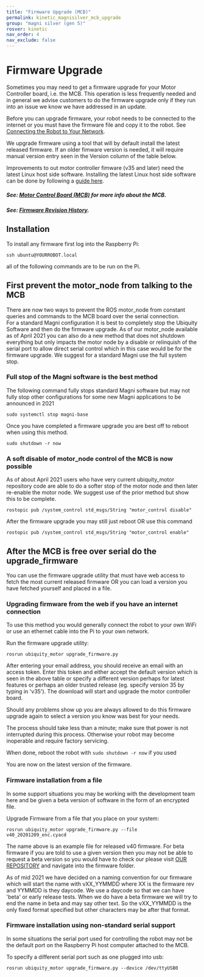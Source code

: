 ```yaml
---
title: "Firmware Upgrade (MCB)"
permalink: kinetic_magnisilver_mcb_upgrade
group: "magni silver (gen 5)"
rosver: kinetic
nav_order: 4
nav_exclude: false
--- 
```


# Firmware Upgrade

Sometimes you may need to get a firmware upgrade for your Motor Controller board, i.e. the MCB.
This operation is less frequently needed and in general we advise customers to do the firmware upgrade only if they run into an issue we know we have addressed in an update.

Before you can upgrade firmware, your robot needs to be connected to the
internet or you must have the firmware file and copy it to the robot.  See [Connecting the Robot to Your Network](kinetic_quick_start_connecting).

We upgrade firmware using a tool that will by default install the latest released firmware. If an older fimware version is needed, it will require manual version entry seen in the Version column of the table below.

Improvements to out motor controller fimware (v35 and later) need the latest Linux host side software. Installing the latest Linux host side software can be done by following a [guide here](kinetic_quick_start_microsd).

##### See: [Motor Control Board (MCB)](kinetic_magnisilver_mcb) for more info about the MCB.

##### See: [Firmware Revision History](https://learn.ubiquityrobotics.com/noetic_magnisilver_mcb_revisions#firmware-revisions).

## Installation
To install any firmware first log into the Raspberry Pi:

    ssh ubuntu@YOURROBOT.local

all of the following commands are to be run on the Pi.  

## First prevent the motor_node from talking to the MCB

There are now two ways to prevent the ROS motor_node from constant queries and commands to the MCB board over the serial connection.  
For a standard Magni configuration it is best to completely stop the Ubiquity Software and then do the firmware upgrade.
As of our motor_node available as of April 2021 you can also do a new method that does not shutdown everything but only impacts the motor node by a disable or relinquish of the serial port to allow direct serial control which in this case would be for the firmware upgrade.   We suggest for a standard Magni use the full system stop.

### Full stop of the Magni software is the best method

The following command fully stops standard Magni software but may not fully stop other configurations for some new Magni applications to be announced in 2021

    sudo systemctl stop magni-base

Once you have completed a firmware upgrade you are best off to reboot when using this method.   

    sudo shutdown -r now

### A soft disable of motor_node control of the MCB is now possible
As of about April 2021 users who have very current ubiquity_motor repository code are able to do a softer stop of the motor node and then later re-enable the motor node.   We suggest use of the prior method but show this to be complete.

    rostopic pub /system_control std_msgs/String "motor_control disable"

After the firmware upgrade you may still just reboot OR use this command

    rostopic pub /system_control std_msgs/String "motor_control enable"

## After the MCB is free over serial do the upgrade_firmware

You can use the firmware upgrade utility that must have web access to fetch the most current released firmware OR you can load a version you have fetched yourself and placed in a file.

### Upgrading firmware from the web if you have an internet connection
To use this method you would generally connect the robot to your own WiFi or use an ethernet cable into the Pi to your own network.  

Run the firmware upgrade utility:

    rosrun ubiquity_motor upgrade_firmware.py

After entering your email address, you should receive an email with an access token.
Enter this token and either accept the default version which is seen in the above table or specify a different version perhaps for latest features or perhaps an older trusted release (eg. specify version 35 by typing in 'v35'). The download will start and upgrade the motor controller board.

Should any problems show up you are always allowed to do this firmware upgrade again to select a version you know was best for your needs.

The process should take less than a minute; make sure that power is
not interrupted during this process. Otherwise your robot may become
inoperable and require factory servicing.

When done, reboot the robot with `sudo shutdown -r now` if you used

You are now on the latest version of the firmware.

### Firmware installation from a file

In some support situations you may be working with the development team here and be given a beta version of software in the form of an encrypted file.

Upgrade Firmware from a file that you place on your system:

    rosrun ubiquity_motor upgrade_firmware.py --file  v40_20201209_enc.cyacd

The name above is an example file for released v40 firmware. For beta firmware if you are told to use a given version then you may not be able to request a beta version so you would have to check our please visit  [OUR REPOSITORY](https://github.com/UbiquityRobotics/ubiquity_motor)  and navigate into the firmware folder.

As of mid 2021 we have decided on a naming convention for our firmware which will start the name with   vXX_YYMMDD  where XX is the firmware rev and YYMMDD is they daycode.  We use a daycode so that we can have 'beta' or early release tests.  When we do have a beta firmware we will try to end the name in  beta and may say other text.  So the vXX_YYMMDD is the only fixed format specified but other characters may be after that format.   

### Firmware installation using non-standard serial support

In some situations the serial port used for controlling the robot may not be the default port on the Raspberry Pi host computer attached to the MCB.

To specify a different serial port such as one plugged into usb:

    rosrun ubiquity_motor upgrade_firmware.py --device /dev/ttyUSB0
